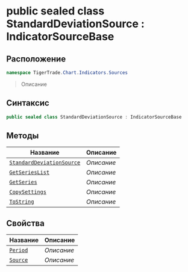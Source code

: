
# public sealed class StandardDeviationSource : IndicatorSourceBase
## Расположение
```csharp
namespace TigerTrade.Chart.Indicators.Sources
```



> Описание

## Синтаксис
```csharp
public sealed class StandardDeviationSource : IndicatorSourceBase
```


## Методы
| Название | Описание |
| --- | --- |
| [`StandardDeviationSource`](./StandardDeviationSource.cs/Методы/StandardDeviationSource.md) | *Описание* |
| [`GetSeriesList`](./StandardDeviationSource.cs/Методы/GetSeriesList.md) | *Описание* |
| [`GetSeries`](./StandardDeviationSource.cs/Методы/GetSeries.md) | *Описание* |
| [`CopySettings`](./StandardDeviationSource.cs/Методы/CopySettings.md) | *Описание* |
| [`ToString`](./StandardDeviationSource.cs/Методы/ToString.md) | *Описание* |

## Свойства
| Название | Описание |
| --- | --- |
| [`Period`](./StandardDeviationSource.cs/Свойства/Period.md) | *Описание* |
| [`Source`](./StandardDeviationSource.cs/Свойства/Source.md) | *Описание* |



